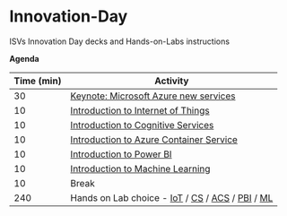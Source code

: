# Innovation-Day
ISVs Innovation Day decks and Hands-on-Labs instructions

**Agenda**

| Time (min) | Activity |
| ---        | ---      |
| 30         | [Keynote: Microsoft Azure new services](./01.%20Introduction-decks/01.%20Intro%20session.pptx) |
| 10         | [Introduction to Internet of Things](./01.%20Introduction-decks/02.%20The%20Internet%20of%20the%20Things.pptx) |
| 10         | [Introduction to Cognitive Services](./01.%20Introduction-decks/03.%20Intro%20Cognitive%20Services.pptx) |
| 10         | [Introduction to Azure Container Service](./01.%20Introduction-decks/04.%20Intro%20Azure%20Container%20Service.pptx) |
| 10         | [Introduction to Power BI](./01.%20Introduction-decks/05.%20Intro%20Power%20BI%20.pptx) |
| 10         | [Introduction to Machine Learning](./01.%20Introduction-decks/06.%20Intro%20to%20Data%20Science%20for%20developers%20with%20Azure%20MLStudio.pptx) |
| 10         | Break |
| 240        | Hands on Lab choice - [IoT](./02.%20Internet%20of%20Things%20-%20Hands%20on%20Lab) / [CS](./03.%20Cognitive%20Services%20-%20Hands%20on%20Lab) / [ACS](./04.%20Azure%20Container%20Service%20-%20Hands%20on%20Lab) / [PBI](./05.%20Power%20BI%20-%20Hands%20on%20Lab) / [ML](./06.%20Machine%20Learning%20-%20Hands%20on%20Lab) |
